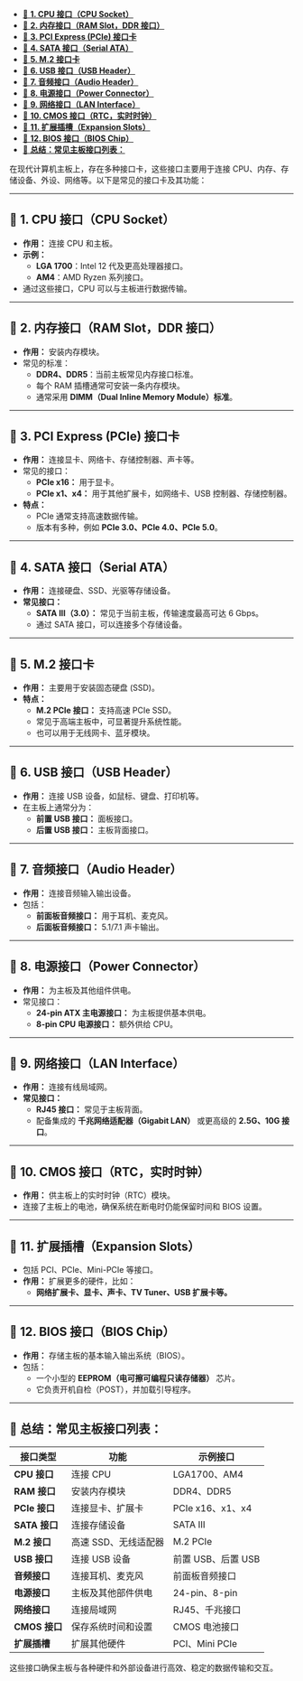 - [📘 **1. CPU 接口（CPU Socket）**](#-1-cpu-接口cpu-socket)
- [📘 **2. 内存接口（RAM Slot，DDR 接口）**](#-2-内存接口ram-slotddr-接口)
- [📘 **3. PCI Express (PCIe) 接口卡**](#-3-pci-express-pcie-接口卡)
- [📘 **4. SATA 接口（Serial ATA）**](#-4-sata-接口serial-ata)
- [📘 **5. M.2 接口卡**](#-5-m2-接口卡)
- [📘 **6. USB 接口（USB Header）**](#-6-usb-接口usb-header)
- [📘 **7. 音频接口（Audio Header）**](#-7-音频接口audio-header)
- [📘 **8. 电源接口（Power Connector）**](#-8-电源接口power-connector)
- [📘 **9. 网络接口（LAN Interface）**](#-9-网络接口lan-interface)
- [📘 **10. CMOS 接口（RTC，实时时钟）**](#-10-cmos-接口rtc实时时钟)
- [📘 **11. 扩展插槽（Expansion Slots）**](#-11-扩展插槽expansion-slots)
- [📘 **12. BIOS 接口（BIOS Chip）**](#-12-bios-接口bios-chip)
- [📝 **总结：常见主板接口列表：**](#-总结常见主板接口列表)

在现代计算机主板上，存在多种接口卡，这些接口主要用于连接 CPU、内存、存储设备、外设、网络等。以下是常见的接口卡及其功能：

---

## 📘 **1. CPU 接口（CPU Socket）**
- **作用：** 连接 CPU 和主板。
- **示例：**
  - **LGA 1700**：Intel 12 代及更高处理器接口。
  - **AM4**：AMD Ryzen 系列接口。
- 通过这些接口，CPU 可以与主板进行数据传输。

---

## 📘 **2. 内存接口（RAM Slot，DDR 接口）**
- **作用：** 安装内存模块。
- 常见的标准：
  - **DDR4、DDR5**：当前主板常见内存接口标准。
  - 每个 RAM 插槽通常可安装一条内存模块。
  - 通常采用 **DIMM（Dual Inline Memory Module）标准**。

---

## 📘 **3. PCI Express (PCIe) 接口卡**
- **作用：** 连接显卡、网络卡、存储控制器、声卡等。
- 常见的接口：
  - **PCIe x16：** 用于显卡。
  - **PCIe x1、x4：** 用于其他扩展卡，如网络卡、USB 控制器、存储控制器。
- **特点：**
  - PCIe 通常支持高速数据传输。
  - 版本有多种，例如 **PCIe 3.0、PCIe 4.0、PCIe 5.0**。

---

## 📘 **4. SATA 接口（Serial ATA）**
- **作用：** 连接硬盘、SSD、光驱等存储设备。
- **常见接口：**
  - **SATA III（3.0）：** 常见于当前主板，传输速度最高可达 6 Gbps。
  - 通过 SATA 接口，可以连接多个存储设备。
  
---

## 📘 **5. M.2 接口卡**
- **作用：** 主要用于安装固态硬盘 (SSD)。
- **特点：**
  - **M.2 PCIe 接口：** 支持高速 PCIe SSD。
  - 常见于高端主板中，可显著提升系统性能。
  - 也可以用于无线网卡、蓝牙模块。

---

## 📘 **6. USB 接口（USB Header）**
- **作用：** 连接 USB 设备，如鼠标、键盘、打印机等。
- 在主板上通常分为：
  - **前置 USB 接口：** 面板接口。
  - **后置 USB 接口：** 主板背面接口。

---

## 📘 **7. 音频接口（Audio Header）**
- **作用：** 连接音频输入输出设备。
- 包括：
  - **前面板音频接口：** 用于耳机、麦克风。
  - **后面板音频接口：** 5.1/7.1 声卡输出。

---

## 📘 **8. 电源接口（Power Connector）**
- **作用：** 为主板及其他组件供电。
- 常见接口：
  - **24-pin ATX 主电源接口：** 为主板提供基本供电。
  - **8-pin CPU 电源接口：** 额外供给 CPU。

---

## 📘 **9. 网络接口（LAN Interface）**
- **作用：** 连接有线局域网。
- **常见接口：**
  - **RJ45 接口：** 常见于主板背面。
  - 配备集成的 **千兆网络适配器（Gigabit LAN）** 或更高级的 **2.5G、10G 接口**。

---

## 📘 **10. CMOS 接口（RTC，实时时钟）**
- **作用：** 供主板上的实时时钟（RTC）模块。
- 连接了主板上的电池，确保系统在断电时仍能保留时间和 BIOS 设置。

---

## 📘 **11. 扩展插槽（Expansion Slots）**
- 包括 PCI、PCIe、Mini-PCIe 等接口。
- **作用：** 扩展更多的硬件，比如：
  - **网络扩展卡、显卡、声卡、TV Tuner、USB 扩展卡等。**

---

## 📘 **12. BIOS 接口（BIOS Chip）**
- **作用：** 存储主板的基本输入输出系统（BIOS）。
- 包括：
  - 一个小型的 **EEPROM（电可擦可编程只读存储器）** 芯片。
  - 它负责开机自检（POST），并加载引导程序。

---

## 📝 **总结：常见主板接口列表：**

| 接口类型     | 功能                   | 示例接口             |
|--------------|------------------------|----------------------|
| **CPU 接口**    | 连接 CPU                | LGA1700、AM4         |
| **RAM 接口**    | 安装内存模块          | DDR4、DDR5          |
| **PCIe 接口**   | 连接显卡、扩展卡      | PCIe x16、x1、x4    |
| **SATA 接口**   | 连接存储设备          | SATA III             |
| **M.2 接口**    | 高速 SSD、无线适配器  | M.2 PCIe             |
| **USB 接口**    | 连接 USB 设备           | 前置 USB、后置 USB  |
| **音频接口**    | 连接耳机、麦克风     | 前面板音频接口      |
| **电源接口**    | 主板及其他部件供电   | 24-pin、8-pin       |
| **网络接口**    | 连接局域网            | RJ45、千兆接口      |
| **CMOS 接口**    | 保存系统时间和设置   | CMOS 电池接口       |
| **扩展插槽**    | 扩展其他硬件         | PCI、Mini PCIe      |

这些接口确保主板与各种硬件和外部设备进行高效、稳定的数据传输和交互。
